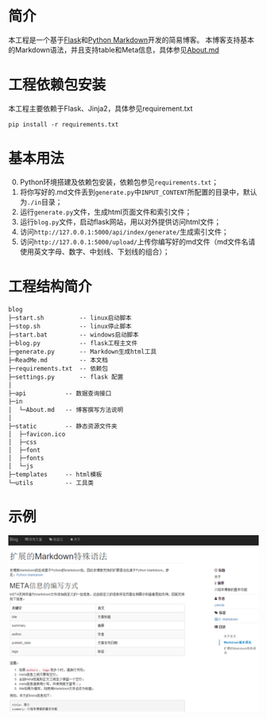 # 简介

本工程是一个基于[Flask](http://flask.pocoo.org/)和[Python Markdown](https://pythonhosted.org/Markdown/)开发的简易博客。
本博客支持基本的Markdown语法，并且支持table和Meta信息，具体参见[About.md](in/About.md)

# 工程依赖包安装

本工程主要依赖于Flask、Jinja2，具体参见requirement.txt

    pip install -r requirements.txt


# 基本用法

 0. Python环境搭建及依赖包安装，依赖包参见`requirements.txt`；
 1. 将你写好的.md文件丢到`generate.py`中`INPUT_CONTENT`所配置的目录中，默认为`./in`目录；
 2. 运行`generate.py`文件，生成html页面文件和索引文件；
 3. 运行`blog.py`文件，启动flask网站，用以对外提供访问html文件；
 4. 访问`http://127.0.0.1:5000/api/index/generate/`生成索引文件；
 5. 访问`http://127.0.0.1:5000/upload/`上传你编写好的md文件（md文件名请使用英文字母、数字、中划线、下划线的组合）；

# 工程结构简介

    blog
    ├─start.sh          -- linux启动脚本
    ├─stop.sh           -- linux停止脚本
    ├─start.bat         -- windows启动脚本
    ├─blog.py           -- flask工程主文件
    ├─generate.py       -- Markdown生成html工具
    ├─ReadMe.md         -- 本文档
    ├─requirements.txt  -- 依赖包
    ├─settings.py       -- flask 配置
    │
    ├─api           -- 数据查询接口
    ├─in
    │  └─About.md   -- 博客撰写方法说明
    │
    ├─static        -- 静态资源文件夹
    │  ├─favicon.ico
    │  ├─css
    │  ├─font
    │  ├─fonts
    │  └─js
    ├─templates     -- html模板
    └─utils         -- 工具类
    

# 示例

![screenshot](static/images/screenshot.png)
